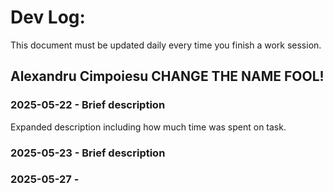 # Dev Log:

This document must be updated daily every time you finish a work session.

## Alexandru Cimpoiesu CHANGE THE NAME FOOL!

### 2025-05-22 - Brief description
Expanded description including how much time was spent on task.

### 2025-05-23 - Brief description

### 2025-05-27 -
